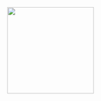 <div id='header' align='center'> 
 <img src='https://media.giphy.com/media/WTjXuYA2y4o3UZly3W/giphy.gif' width='200'>
</div>
